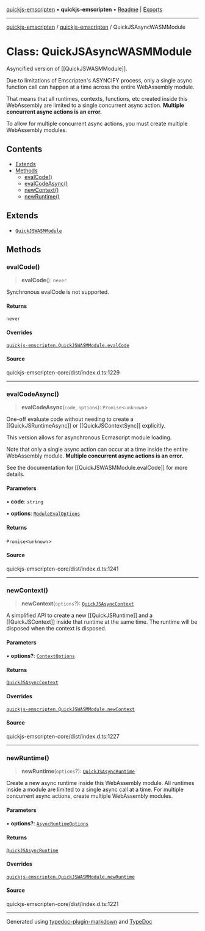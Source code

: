 [quickjs-emscripten](../../packages.md) • **quickjs-emscripten** • [Readme](../README.md) \| [Exports](../exports.md)

***

[quickjs-emscripten](../../packages.md) / [quickjs-emscripten](../exports.md) / QuickJSAsyncWASMModule

# Class: QuickJSAsyncWASMModule

Asyncified version of [[QuickJSWASMModule]].

Due to limitations of Emscripten's ASYNCIFY process, only a single async
function call can happen at a time across the entire WebAssembly module.

That means that all runtimes, contexts, functions, etc created inside this
WebAssembly are limited to a single concurrent async action.
**Multiple concurrent async actions is an error.**

To allow for multiple concurrent async actions, you must create multiple WebAssembly
modules.

## Contents

- [Extends](QuickJSAsyncWASMModule.md#extends)
- [Methods](QuickJSAsyncWASMModule.md#methods)
  - [evalCode()](QuickJSAsyncWASMModule.md#evalcode)
  - [evalCodeAsync()](QuickJSAsyncWASMModule.md#evalcodeasync)
  - [newContext()](QuickJSAsyncWASMModule.md#newcontext)
  - [newRuntime()](QuickJSAsyncWASMModule.md#newruntime)

## Extends

- [`QuickJSWASMModule`](QuickJSWASMModule.md)

## Methods

### evalCode()

> **evalCode**(): `never`

Synchronous evalCode is not supported.

#### Returns

`never`

#### Overrides

[`quickjs-emscripten.QuickJSWASMModule.evalCode`](QuickJSWASMModule.md#evalcode)

#### Source

quickjs-emscripten-core/dist/index.d.ts:1229

***

### evalCodeAsync()

> **evalCodeAsync**(`code`, `options`): `Promise`\<`unknown`\>

One-off evaluate code without needing to create a [[QuickJSRuntimeAsync]] or
[[QuickJSContextSync]] explicitly.

This version allows for asynchronous Ecmascript module loading.

Note that only a single async action can occur at a time inside the entire WebAssembly module.
**Multiple concurrent async actions is an error.**

See the documentation for [[QuickJSWASMModule.evalCode]] for more details.

#### Parameters

• **code**: `string`

• **options**: [`ModuleEvalOptions`](../interfaces/ModuleEvalOptions.md)

#### Returns

`Promise`\<`unknown`\>

#### Source

quickjs-emscripten-core/dist/index.d.ts:1241

***

### newContext()

> **newContext**(`options`?): [`QuickJSAsyncContext`](QuickJSAsyncContext.md)

A simplified API to create a new [[QuickJSRuntime]] and a
[[QuickJSContext]] inside that runtime at the same time. The runtime will
be disposed when the context is disposed.

#### Parameters

• **options?**: [`ContextOptions`](../interfaces/ContextOptions.md)

#### Returns

[`QuickJSAsyncContext`](QuickJSAsyncContext.md)

#### Overrides

[`quickjs-emscripten.QuickJSWASMModule.newContext`](QuickJSWASMModule.md#newcontext)

#### Source

quickjs-emscripten-core/dist/index.d.ts:1227

***

### newRuntime()

> **newRuntime**(`options`?): [`QuickJSAsyncRuntime`](QuickJSAsyncRuntime.md)

Create a new async runtime inside this WebAssembly module. All runtimes inside a
module are limited to a single async call at a time. For multiple
concurrent async actions, create multiple WebAssembly modules.

#### Parameters

• **options?**: [`AsyncRuntimeOptions`](../interfaces/AsyncRuntimeOptions.md)

#### Returns

[`QuickJSAsyncRuntime`](QuickJSAsyncRuntime.md)

#### Overrides

[`quickjs-emscripten.QuickJSWASMModule.newRuntime`](QuickJSWASMModule.md#newruntime)

#### Source

quickjs-emscripten-core/dist/index.d.ts:1221

***

Generated using [typedoc-plugin-markdown](https://www.npmjs.com/package/typedoc-plugin-markdown) and [TypeDoc](https://typedoc.org/)
